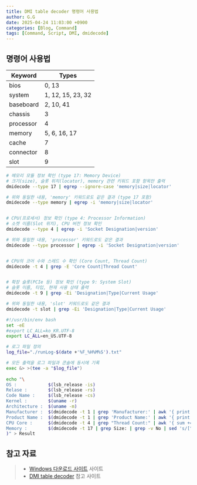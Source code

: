 ```yaml
---
title: DMI table decoder 명령어 사용법
author: G.G
date: 2025-04-24 11:03:00 +0900
categories: [Blog, Command]
tags: [Command, Script, DMI, dmidecode]
---
```


## 명령어 사용법

| Keyword    | Types                  |
|------------|------------------------|
| bios       | 0, 13                  |
| system     | 1, 12, 15, 23, 32      |
| baseboard  | 2, 10, 41              |
| chassis    | 3                      |
| processor  | 4                      |
| memory     | 5, 6, 16, 17           |
| cache      | 7                      |
| connector  | 8                      |
| slot       | 9                      |


```bash
# 메모리 모듈 정보 확인 (type 17: Memory Device)
# 크기(size), 슬롯 위치(locator), memory 관련 키워드 포함 항목만 출력
dmidecode --type 17 | egrep --ignore-case 'memory|size|locator'

# 위와 동일한 내용, 'memory' 키워드로도 같은 결과 (type 17 포함)
dmidecode --type memory | egrep -i 'memory|size|locator'


# CPU(프로세서) 정보 확인 (type 4: Processor Information)
# 소켓 이름(Slot 위치), CPU 버전 정보 확인
dmidecode --type 4 | egrep -i 'Socket Designation|version'

# 위와 동일한 내용, 'processor' 키워드로도 같은 결과
dmidecode --type processor | egrep -i 'Socket Designation|version'


# CPU의 코어 수와 스레드 수 확인 (Core Count, Thread Count)
dmidecode -t 4 | grep -E 'Core Count|Thread Count'


# 확장 슬롯(PCIe 등) 정보 확인 (type 9: System Slot)
# 슬롯 이름, 타입, 현재 사용 상태 출력
dmidecode -t 9 | grep -Ei 'Designation|Type|Current Usage'

# 위와 동일한 내용, 'slot' 키워드로도 같은 결과
dmidecode -t slot | grep -Ei 'Designation|Type|Current Usage'
```

```bash
#!/usr/bin/env bash 
set -eE 
#export LC_ALL=ko_KR.UTF-8 
export LC_ALL=en_US.UTF-8

# 로그 파일 정의 
log_file="./runLog-$(date +'%F_%H%M%S').txt"

# 모든 출력을 로그 파일과 콘솔에 동시에 기록 
exec &> >(tee -a "$log_file")
 
echo "\
OS :            $(lsb_release -is)
Relase :        $(lsb_release -rs)
Code Name :     $(lsb_release -cs)
Kernel :        $(uname -r)
Architecture :  $(uname -m)
Manufacturer :  $(dmidecode -t 1 | grep 'Manufacturer:' | awk '{ print $NF }')
Product Name :  $(dmidecode -t 1 | grep 'Product Name:' | awk '{ print $NF }')
CPU Core :      $(dmidecode -t 4 | grep "Thread Count:" | awk '{ sum += $3 } END { print sum }')
Memory :        $(dmidecode -t 17 | grep Size: | grep -v No | sed 's/[^0-9]//g' | paste -sd+ | bc
)" > Result
```

## 참고 자료
> - [Windows 다운로드 사이트](http://downloads.sourceforge.net/gnuwin32/dmidecode-2.10-bin.zip/) 사이트
> - [DMI table decoder](https://linux.die.net/man/8/dmidecode/) 참고 사이트

